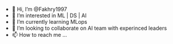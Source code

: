 - 👋 Hi, I’m @Fakhry1997
- 👀 I’m interested in ML | DS | AI
- 🌱 I’m currently learning MLops
- 💞️ I’m looking to collaborate on AI team with experinced leaders 
- 📫 How to reach me ...

<!---
Fakhry1997/Fakhry1997 is a ✨ special ✨ repository because its `README.md` (this file) appears on your GitHub profile.
You can click the Preview link to take a look at your changes.
--->
